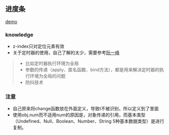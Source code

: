 ## 进度条
[demo](https://wkstudy.github.io/smallplugs/progressbar/index.html)


### knowledge
* z-index只对定位元素有效
*  关于定时器的使用，自己了解的太少，需要参考[阮一峰](http://javascript.ruanyifeng.com/advanced/timer.html)

> * 比如定时器执行环境为全局
> * 参数的传递（apply、匿名函数、bind方法），都是用来解决定时器的执行环境为全局的问题
> * 防抖技术

### 注意
* 自己原来将change函数放在外面定义，导致t不被识别，所以定义到了里面
* 使用obj.num而不适用num的原因是，对象传递的引用，而基本类型（Undefined、Null、Boolean、Number、String 5种基本数据类型）是进行复制。